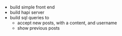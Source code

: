 - build simple front end
- build hapi server
- build sql queries to
  - accept new posts, with a content, and username
  - show previous posts 
